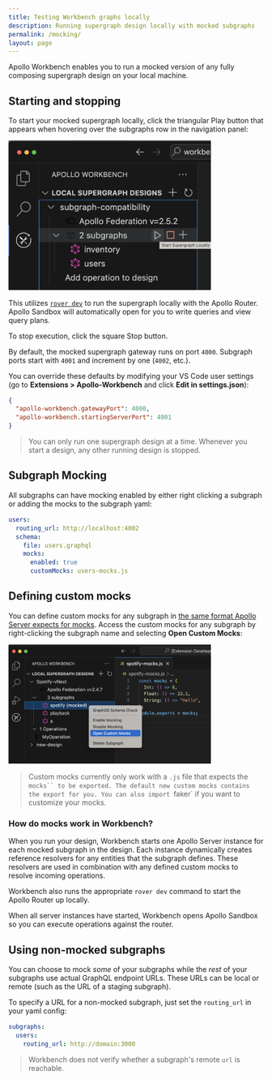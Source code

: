 ```yaml
---
title: Testing Workbench graphs locally
description: Running supergraph design locally with mocked subgraphs
permalink: /mocking/
layout: page
---
```


Apollo Workbench enables you to run a mocked version of any fully composing supergraph design on your local machine.

## Starting and stopping

To start your mocked supergraph locally, click the triangular Play button that appears when hovering over the subgraphs row in the navigation panel:

<img class="screenshot" src="./images/run-mocks-locally.png" alt="Play button for running supergraph locally" width="400" />

This utilizes [`rover dev`](https://www.apollographql.com/docs/rover/commands/dev) to run the supergraph locally with the Apollo Router. Apollo Sandbox will automatically open for you to write queries and view query plans.

To stop execution, click the square Stop button.

By default, the mocked supergraph gateway runs on port `4000`. Subgraph ports start with `4001` and increment by one (`4002`, etc.).

You can override these defaults by modifying your VS Code user settings (go to **Extensions > Apollo-Workbench** and click **Edit in settings.json**):

```json
{
  "apollo-workbench.gatewayPort": 4000,
  "apollo-workbench.startingServerPort": 4001
}
```

> You can only run one supergraph design at a time. Whenever you start a design, any other running design is stopped.

## Subgraph Mocking

All subgraphs can have mocking enabled by either right clicking a subgraph or adding the mocks to the subgraph yaml:

```yaml
users:
  routing_url: http://localhost:4002
  schema:
    file: users.graphql
    mocks:
      enabled: true
      customMocks: users-mocks.js
```

## Defining custom mocks

You can define custom mocks for any subgraph in [the same format Apollo Server expects for mocks](https://www.apollographql.com/docs/apollo-server/testing/mocking/). Access the custom mocks for any subgraph by right-clicking the subgraph name and selecting **Open Custom Mocks**:

<img class="screenshot" src="./images/custom-mocks-options.png" alt="Viewing custom mocks" width="400" />

> Custom mocks currently only work with a `.js` file that expects the ` mocks`` to be exported. The default new custom mocks contains the export for you. You can also import  `faker` if you want to customize your mocks.

### How do mocks work in Workbench?

When you run your design, Workbench starts one Apollo Server instance for each mocked subgraph in the design. Each instance dynamically creates reference resolvers for any entities that the subgraph defines. These resolvers are used in combination with any defined custom mocks to resolve incoming operations.

Workbench also runs the appropriate `rover dev` command to start the Apollo Router up locally.

When all server instances have started, Workbench opens Apollo Sandbox so you can execute operations against the router.

## Using non-mocked subgraphs

You can choose to mock _some_ of your subgraphs while the _rest_ of your subgraphs use actual GraphQL endpoint URLs. These URLs can be local or remote (such as the URL of a staging subgraph).

To specify a URL for a non-mocked subgraph, just set the `routing_url` in your yaml config:

```yaml
subgraphs:
  users:
    routing_url: http://domain:3000
```

> Workbench does not verify whether a subgraph's remote `url` is reachable.
